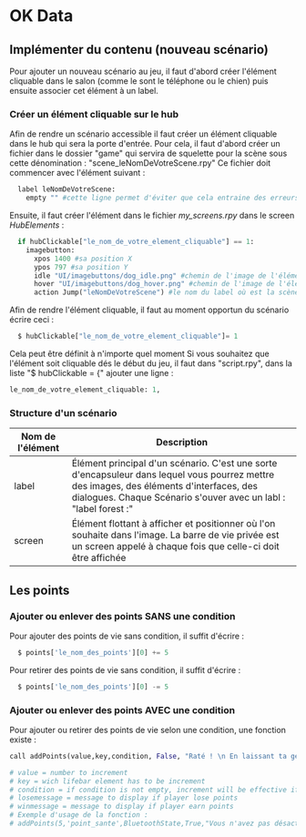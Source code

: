 # OK Data

## Implémenter du contenu (nouveau scénario)
Pour ajouter un nouveau scénario au jeu, il faut d'abord créer l'élément cliquable dans le salon (comme le sont le téléphone ou le chien) puis ensuite associer cet élément à un label.

### Créer un élément cliquable sur le hub
Afin de rendre un scénario accessible il faut créer un élément cliquable dans le hub qui sera la porte d'entrée.
Pour cela, il faut d'abord créer un fichier dans le dossier "game" qui servira de squelette pour la scène sous cette dénomination : "scene_leNomDeVotreScene.rpy"
Ce fichier doit commencer avec l'élément suivant :
```python
  label leNomDeVotreScene:
    empty "" #cette ligne permet d'éviter que cela entraine des erreurs en affichant un premier texte vide à l'ouverture du label
```

Ensuite, il faut créer l'élément dans le fichier *my_screens.rpy* dans le screen *HubElements* :
```python
  if hubClickable["le_nom_de_votre_element_cliquable"] == 1:
    imagebutton:
      xpos 1400 #sa position X
      ypos 797 #sa position Y
      idle "UI/imagebuttons/dog_idle.png" #chemin de l'image de l'élément cliquable avec un contour blanc
      hover "UI/imagebuttons/dog_hover.png" #chemin de l'image de l'élément cliquable sans un contour blanc
      action Jump("leNomDeVotreScene") #le nom du label où est la scène
```
Afin de rendre l'élément cliquable, il faut au moment opportun du scénario écrire ceci :
```python
  $ hubClickable["le_nom_de_votre_element_cliquable"]= 1
```
Cela peut être définit à n'importe quel moment
Si vous souhaitez que l'élément soit cliquable dés le début du jeu, il faut dans "script.rpy", dans la liste "$ hubClickable = {" ajouter une ligne :
```python
le_nom_de_votre_element_cliquable: 1,
```
### Structure d'un scénario
| Nom de l'élément  | Description |
| ------------- | ------------- |
| label  | Élément principal d'un scénario. C'est une sorte d'encapsuleur dans lequel vous pourrez mettre des images, des éléments d'interfaces, des dialogues. Chaque Scénario s'ouver avec un labl : "label forest :"  |
| screen  | Élément flottant à afficher et positionner où l'on souhaite dans l'image. La barre de vie privée est un screen appelé à chaque fois que celle-ci doit être affichée  |

## Les points
### Ajouter ou enlever des points SANS une condition
Pour ajouter des points de vie sans condition, il suffit d'écrire :
```python
  $ points['le_nom_des_points'][0] += 5
```
Pour retirer des points de vie sans condition, il suffit d'écrire :
```python
  $ points['le_nom_des_points'][0] -= 5
```

### Ajouter ou enlever des points AVEC une condition 
Pour ajouter ou retirer des points de vie selon une condition, une fonction existe :
```python
call addPoints(value,key,condition, False, "Raté ! \n En laissant ta géolocalisation activée, les données de localisation seront présentent dans les méta données) de ta photo. N’importe qui peut ainsi savoir où tu étais à ce moment-là.", "Bravo  ! \n Tu gagnes des points de géolocalisation, les données de localisation en pensant a la désactiver. De cette façon, ta photo ne contient pas de données de Métadonnées de localisation.") from _call_addPoints

# value = number to increment
# key = wich lifebar element has to be increment
# condition = if condition is not empty, increment will be effective if the condition is true else it will decrement
# losemessage = message to display if player lose points
# winmessage = message to display if player earn points
# Exemple d'usage de la fonction :
# addPoints(5,'point_sante',BluetoothState,True,"Vous n'avez pas désactivé le bluetooth", "Vous avez bien pensé à désactiver le bluetooth")
    
```



